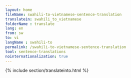 ```yaml
---
layout: home
fileName: swahili-to-vietnamese-sentence-translation
translatein: swahili_to_vietnamese
folderName : translate
lang: en
from: sw
to: vi
langName : swahili-to
permalink: /swahili-to-vietnamese-sentence-translation
tool: sentence-translations
nointernationalization: true
---
```

{% include section/translateinto.html %}
